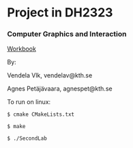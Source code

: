 <h1> Project in DH2323 </h1>
<h3> Computer Graphics and Interaction </h3>
<a href="https://projectapvv.wordpress.com/"> Workbook </a>
</hr>
<p> By: </p>
<p> Vendela Vlk, vendelav@kth.se </p>
<p> Agnes Petäjävaara, agnespet@kth.se </p>

</hr>
<p>To run on linux:</p> 
<code>$ cmake CMakeLists.txt</code>

<code>$ make</code>

<code>$ ./SecondLab</code>
